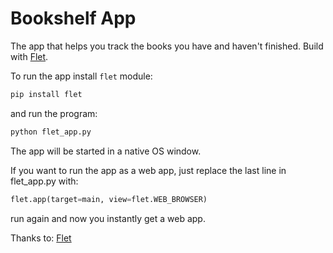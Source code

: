 # Bookshelf App

The app that helps you track the books you have and haven't finished. Build with [Flet](https://github.com/flet-dev/flet).

To run the app install `flet` module:

```bash
pip install flet
```

and run the program:

```bash
python flet_app.py
```

The app will be started in a native OS window.

If you want to run the app as a web app, just replace the last line in flet_app.py with:

```python
flet.app(target=main, view=flet.WEB_BROWSER)
```

run again and now you instantly get a web app.

Thanks to: [Flet](https://github.com/flet-dev/flet)
